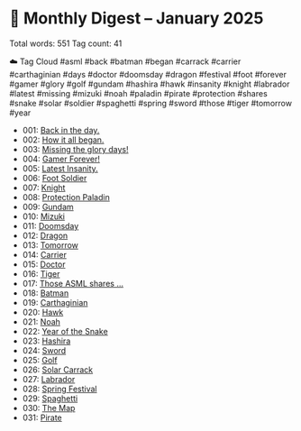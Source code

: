 # 📅 Monthly Digest – January 2025

Total words: 551 Tag count: 41

☁️ Tag Cloud
#asml #back #batman #began #carrack #carrier #carthaginian #days #doctor #doomsday #dragon #festival #foot #forever #gamer #glory #golf #gundam #hashira #hawk #insanity #knight #labrador #latest #missing #mizuki #noah #paladin #pirate #protection #shares #snake #solar #soldier #spaghetti #spring #sword #those #tiger #tomorrow #year

- 001: [Back in the day.](https://x.com/Trevorion/status/1877328414471803378)
- 002: [How it all began.](https://x.com/Trevorion/status/1877336582279086349)
- 003: [Missing the glory days!](https://x.com/Trevorion/status/1877339113621160253)
- 004: [Gamer Forever!](https://x.com/Trevorion/status/1877343613480239318)
- 005: [Latest Insanity.](https://x.com/Trevorion/status/1877580723428716725)
- 006: [Foot Soldier](https://x.com/Trevorion/status/1877587239292571785)
- 007: [Knight](https://x.com/Trevorion/status/1877588542630608907)
- 008: [Protection Paladin](https://x.com/Trevorion/status/1877591683329589263)
- 009: [Gundam](https://x.com/Trevorion/status/1877596003513110754)
- 010: [Mizuki](https://x.com/Trevorion/status/1877602389793878047)
- 011: [Doomsday](https://x.com/Trevorion/status/1877918413965635904)
- 012: [Dragon](https://x.com/Trevorion/status/1878380963408793787)
- 013: [Tomorrow](https://x.com/Trevorion/status/1878626465560048039)
- 014: [Carrier](https://x.com/Trevorion/status/1878957096307442105)
- 015: [Doctor](https://x.com/Trevorion/status/1879397776209158212)
- 016: [Tiger](https://x.com/Trevorion/status/1880138573032353910)
- 017: [Those ASML shares ...](https://x.com/Trevorion/status/1880304306769027312)
- 018: [Batman](https://x.com/Trevorion/status/1880516304832287107)
- 019: [Carthaginian](https://x.com/Trevorion/status/1880989468766949412)
- 020: [Hawk](https://x.com/Trevorion/status/1881325990837920000)
- 021: [Noah](https://x.com/Trevorion/status/1881763001596080230)
- 022: [Year of the Snake](https://x.com/Trevorion/status/1882045104724246616)
- 023: [Hashira](https://x.com/Trevorion/status/1882261813691314343)
- 024: [Sword](https://x.com/Trevorion/status/1882743864890671168)
- 025: [Golf](https://x.com/Trevorion/status/1883015525036699827)
- 026: [Solar Carrack](https://x.com/Trevorion/status/1883413518952858105)
- 027: [Labrador](https://x.com/Trevorion/status/1883793238827700487)
- 028: [Spring Festival](https://x.com/Trevorion/status/1884143573131747511)
- 029: [Spaghetti](https://x.com/Trevorion/status/1884837868515852369)
- 030: [The Map](https://x.com/Trevorion/status/1884841080144699446)
- 031: [Pirate](https://x.com/Trevorion/status/1885215116041273833)